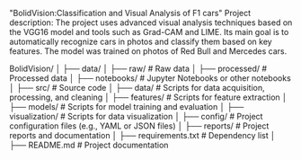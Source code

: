 "BolidVision:Classification and Visual Analysis of F1 cars"
Project description: The project uses advanced visual analysis techniques based on the VGG16 model and tools such as Grad-CAM and LIME. 
Its main goal is to automatically recognize cars in photos and classify them based on key features.
The model was trained on photos of Red Bull and Mercedes cars.

BolidVision/
│
├── data/
│   ├── raw/            # Raw data
│   ├── processed/      # Processed data
│
├── notebooks/           # Jupyter Notebooks or other notebooks
│
├── src/                 # Source code
│   ├── data/            # Scripts for data acquisition, processing, and cleaning
│   ├── features/        # Scripts for feature extraction
│   ├── models/          # Scripts for model training and evaluation
│   ├── visualization/   # Scripts for data visualization
│
├── config/               # Project configuration files (e.g., YAML or JSON files)
│
├── reports/              # Project reports and documentation
│
├── requirements.txt      # Dependency list
│
├── README.md             # Project documentation
